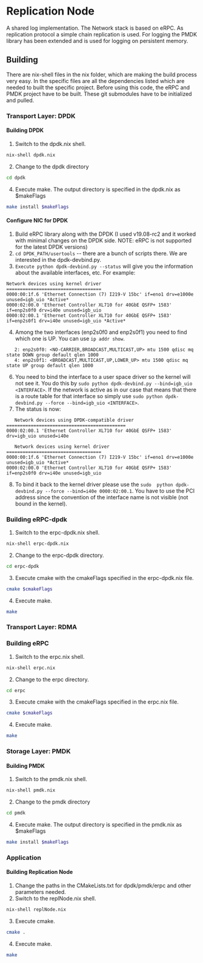 # Replication Node
A shared log implementation. The Network stack is based on eRPC. 
As replication protocol a simple chain replication is used.
For logging the PMDK library has been extended and is used for logging on persistent memory.

## Building
There are nix-shell files in the nix folder, which are making the build process very easy.
In the specific files are all the dependencies listed which are needed to built the specific project.
Before using this code, the eRPC and PMDK project have to be built.
These git submodules have to be initialized and pulled.

### Transport Layer: DPDK
#### Building DPDK
1. Switch to the dpdk.nix shell.
```bash
nix-shell dpdk.nix
```
2. Change to the dpdk directory
```bash
cd dpdk
```
4. Execute make. The output directory is specified in the dpdk.nix as $makeFlags
```bash
make install $makeFlags
```
#### Configure NIC for DPDK
1. Build eRPC library along with the DPDK (I used v19.08-rc2 and it worked with minimal changes on the DPDK side. NOTE: eRPC is not supported for the latest DPDK versions) 
2. ```cd DPDK_PATH/usertools``` -- there are a bunch of scripts there. We are interested in the dpdk-devbind.py. 
3. ```Execute python dpdk-devbind.py --status``` will give you the information about the available interfaces, etc. 
For example:  
```
Network devices using kernel driver 
=================================== 
0000:00:1f.6 'Ethernet Connection (7) I219-V 15bc' if=eno1 drv=e1000e unused=igb_uio *Active* 
0000:02:00.0 'Ethernet Controller XL710 for 40GbE QSFP+ 1583' if=enp2s0f0 drv=i40e unused=igb_uio  
0000:02:00.1 'Ethernet Controller XL710 for 40GbE QSFP+ 1583' if=enp2s0f1 drv=i40e unused=igb_uio *Active* 
```
4. Among the two interfaces (enp2s0f0 and enp2s0f1) you need to find which one is UP. You can use `ip addr show`. 
```
   2: enp2s0f0: <NO-CARRIER,BROADCAST,MULTICAST,UP> mtu 1500 qdisc mq state DOWN group default qlen 1000 
   4: enp2s0f1: <BROADCAST,MULTICAST,UP,LOWER_UP> mtu 1500 qdisc mq state UP group default qlen 1000 
```

6. You need to bind the interface to a user space driver so the kernel will not see it. You do this by `sudo python dpdk-devbind.py --bind=igb_uio <INTERFACE>`. If the network is active as in our case that means that there is a route table for that interface so simply use `sudo python dpdk-devbind.py --force --bind=igb_uio <INTERFACE>`.
7. The status is now: 
```
   Network devices using DPDK-compatible driver 
============================================ 
0000:02:00.1 'Ethernet Controller XL710 for 40GbE QSFP+ 1583' drv=igb_uio unused=i40e 

   Network devices using kernel driver 
=================================== 
0000:00:1f.6 'Ethernet Connection (7) I219-V 15bc' if=eno1 drv=e1000e unused=igb_uio *Active* 
0000:02:00.0 'Ethernet Controller XL710 for 40GbE QSFP+ 1583' if=enp2s0f0 drv=i40e unused=igb_uio 
```
8. To bind it back to the kernel driver please use the ```sudo  python dpdk-devbind.py --force --bind=i40e 0000:02:00.1```. You have to use the PCI address since the convention of the interface name is not visible (not bound in the kernel).



### Building eRPC-dpdk
1. Switch to the erpc-dpdk.nix shell.
```bash
nix-shell erpc-dpdk.nix
```
2. Change to the erpc-dpdk directory.
```bash
cd erpc-dpdk
```
3. Execute cmake with the cmakeFlags specified in the erpc-dpdk.nix file.
```bash
cmake $cmakeFlags
```
4. Execute make. 
```bash
make
```

### Transport Layer: RDMA
### Building eRPC
1. Switch to the erpc.nix shell.
```bash
nix-shell erpc.nix
```
2. Change to the erpc directory.
```bash
cd erpc
```
3. Execute cmake with the cmakeFlags specified in the erpc.nix file.
```bash
cmake $cmakeFlags
```
4. Execute make. 
```bash
make
```

### Storage Layer: PMDK
#### Building PMDK
1. Switch to the pmdk.nix shell.
```bash
nix-shell pmdk.nix
```
2. Change to the pmdk directory
```bash
cd pmdk
```
4. Execute make. The output directory is specified in the pmdk.nix as $makeFlags
```bash
make install $makeFlags
```

### Application
#### Building Replication Node
1. Change the paths in the CMakeLists.txt for dpdk/pmdk/erpc and other parameters needed.
2. Switch to the replNode.nix shell.
```bash
nix-shell replNode.nix
```
3. Execute cmake.
```bash
cmake .
```
4. Execute make.
```bash
make
```
